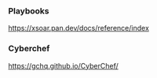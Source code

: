 ### Playbooks
https://xsoar.pan.dev/docs/reference/index
### Cyberchef
https://gchq.github.io/CyberChef/
